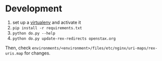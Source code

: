 # Development

1. set up a [virtualenv](https://virtualenv.readthedocs.org/en/latest/) and activate it
1. `pip install -r requirements.txt`
1. `python do.py --help`
1. `python do.py update-rex-redirects openstax.org`


Then, check `environments/<environment>/files/etc/nginx/uri-maps/rex-uris.map` for changes.
